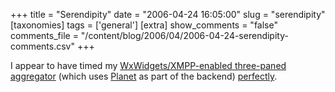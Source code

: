 +++
title = "Serendipity"
date = "2006-04-24 16:05:00"
slug = "serendipity"
[taxonomies]
tags = ['general']
[extra]
show_comments = "false"
comments_file = "/content/blog/2006/04/2006-04-24-serendipity-comments.csv"
+++

I appear to have timed my [WxWidgets/XMPP-enabled three-paned aggregator](http://philwilson.org/blog/2006/03/resources-for-writing-wxwidgets-xmpp.html "Resources for writing a WxWidgets, XMPP-aware Python aggregator") (which uses [Planet](http://www.planetplanet.org/) as part of the backend) [perfectly](http://www.intertwingly.net/blog/2006/04/23/Adding-Atom-support-to-PlanetPlanet "Adding Atom support to PlanetPlanet").
